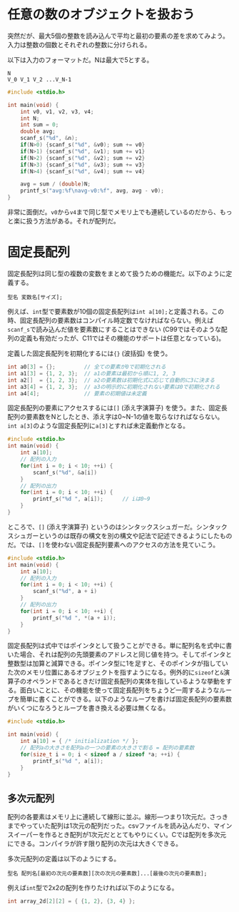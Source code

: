 # 任意の数のオブジェクトを扱おう

突然だが、最大5個の整数を読み込んで平均と最初の要素の差を求めてみよう。入力は整数の個数とそれぞれの整数に分けられる。

以下は入力のフォーマットだ。Nは最大で5とする。

```
N
V_0 V_1 V_2 ...V_N-1
```

```c
#include <stdio.h>

int main(void) {
    int v0, v1, v2, v3, v4;
    int N;
    int sum = 0;
    double avg;
    scanf_s("%d", &n);
    if(N>0) {scanf_s("%d", &v0); sum += v0}
    if(N>1) {scanf_s("%d", &v1); sum += v1}
    if(N>2) {scanf_s("%d", &v2); sum += v2}
    if(N>3) {scanf_s("%d", &v3); sum += v3}
    if(N>4) {scanf_s("%d", &v4); sum += v4}

    avg = sum / (double)N;
    printf_s("avg:%f\navg-v0:%f", avg, avg - v0);
}
```

非常に面倒だ。`v0`から`v4`まで同じ型でメモリ上でも連続しているのだから、もっと楽に扱う方法がある。それが配列だ。

# 固定長配列

固定長配列は同じ型の複数の変数をまとめて扱うための機能だ。以下のように定義する。

```
型名 変数名[サイズ];
```

例えば、`int`型で要素数が10個の固定長配列は`int a[10];`と定義される。この時、固定長配列の要素数はコンパイル時定数でなければならない。例えば`scanf_s`で読み込んだ値を要素数にすることはできない (C99ではそのような配列の定義も有効だったが、C11ではその機能のサポートは任意となっている)。

定義した固定長配列を初期化するには`{}` (波括弧) を使う。

```c
int a0[3] = {};         // 全ての要素が0で初期化される
int a1[3] = {1, 2, 3};  // a1の要素は最初から順に1, 2, 3
int a2[]  = {1, 2, 3};  // a2の要素数は初期化式に応じて自動的に3に決まる
int a3[4] = {1, 2, 3};  // a3の明示的に初期化されない要素は0で初期化される
int a4[4];              // 要素の初期値は未定義
```

固定長配列の要素にアクセスするには`[]` (添え字演算子) を使う。また、固定長配列の要素数をNとしたとき、添え字は0~N-1の値を取らなければならない。`int a[3]`のような固定長配列に`a[3]`とすれば未定義動作となる。

```c
#include <stdio.h>
int main(void) {
    int a[10];
    // 配列の入力
    for(int i = 0; i < 10; ++i) {
        scanf_s("%d", &a[i])
    }
    // 配列の出力
    for(int i = 0; i < 10; ++i) {
        printf_s("%d ", a[i]);      // iは0~9
    }
}
```

ところで、`[]` (添え字演算子) というのはシンタックスシュガーだ。シンタックスシュガーというのは既存の構文を別の構文や記法で記述できるようにしたものだ。では、`[]`を使わない固定長配列要素へのアクセスの方法を見ていこう。

```c
#include <stdio.h>
int main(void) {
    int a[10];
    // 配列の入力
    for(int i = 0; i < 10; ++i) {
        scanf_s("%d", a + i)
    }
    // 配列の出力
    for(int i = 0; i < 10; ++i) {
        printf_s("%d ", *(a + i));
    }
}
```

固定長配列は式中ではポインタとして扱うことができる。単に配列名を式中に書いた場合、それは配列の先頭要素のアドレスと同じ値を持つ。そしてポインタと整数型は加算と減算できる。ポインタ型に1を足すと、そのポインタが指していた次のメモリ位置にあるオブジェクトを指すようになる。例外的に`sizeof`と`&`演算子のオペランドであるときだけ固定長配列の実体を指しているような挙動をする。面白いことに、その機能を使って固定長配列をちょうど一周するようなループを簡単に書くことができる。以下のようなループを書けば固定長配列の要素数がいくつになろうとループを書き換える必要は無くなる。

```c
#include <stdio.h>

int main(void) {
    int a[10] = { /* initialization */ };
    // 配列aの大きさを配列aの一つの要素の大きさで割る = 配列の要素数
    for(size_t i = 0; i < sizeof a / sizeof *a; ++i) {
        printf_s("%d ", a[i]);
    }
}

```

## 多次元配列

配列の各要素はメモリ上に連続して線形に並ぶ。線形―つまり1次元だ。さっきまでやっていた配列は1次元の配列だった。csvファイルを読み込んだり、マインスイーパーを作るとき配列が1次元だととてもやりにくい。Cでは配列を多次元にできる。コンパイラが許す限り配列の次元は大きくできる。

多次元配列の定義は以下のようにする。

```
型名 配列名[最初の次元の要素数][次の次元の要素数]...[最後の次元の要素数];
```

例えば`int`型で2x2の配列を作りたければ以下のようになる。

```c
int array_2d[2][2] = { {1, 2}, {3, 4} };
```
